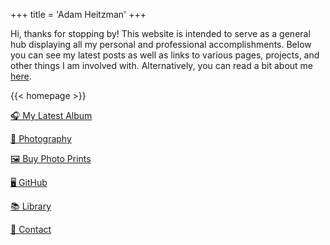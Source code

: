 +++
title = 'Adam Heitzman'
+++

Hi, thanks for stopping by! This website is intended to serve as a general hub displaying all my personal and professional accomplishments. Below you can see my latest posts as well as links to various pages, projects, and other things I am involved with. Alternatively, you can read a bit about me [here](/about).

{{< homepage >}}

[🎧 My Latest Album](https://shroudedhermit.bandcamp.com/album/cold-hands)

[📸 Photography](https://photography.adamheitzman.xyz)

[🖼️  Buy Photo Prints](https://adamheitzman.darkroom.com)

[🖥️  GitHub](https://github.com/pyrogenix)

[📚 Library](/library)

[📧 Contact](mailto:adam@adamheitzman.xyz?cc=adamheitzman01@gmail.com)
